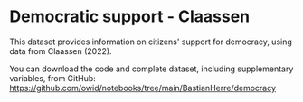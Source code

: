 # Democratic support - Claassen

This dataset provides information on citizens' support for democracy, using data from Claassen (2022).

You can download the code and complete dataset, including supplementary variables, from GitHub: https://github.com/owid/notebooks/tree/main/BastianHerre/democracy